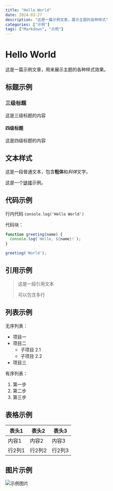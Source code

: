 ```yaml
---
title: "Hello World"
date: 2024-03-27
description: "这是一篇示例文章，展示主题的各种样式"
categories: ["示例"]
tags: ["Markdown", "示例"]
---
```


# Hello World

这是一篇示例文章，用来展示主题的各种样式效果。

## 标题示例

### 三级标题
这是三级标题的内容

#### 四级标题
这是四级标题的内容

## 文本样式

这是一段普通文本，包含**粗体**和*斜体*文字。

这是一个[链接](#)示例。

## 代码示例

行内代码 `console.log('Hello World')`

代码块：

```javascript
function greeting(name) {
  console.log(`Hello, ${name}!`);
}

greeting('World');
```

## 引用示例

> 这是一段引用文本
> 
> 可以包含多行

## 列表示例

无序列表：

- 项目一
- 项目二
  - 子项目 2.1
  - 子项目 2.2
- 项目三

有序列表：

1. 第一步
2. 第二步
3. 第三步

## 表格示例

| 表头1 | 表头2 | 表头3 |
|-------|-------|-------|
| 内容1 | 内容2 | 内容3 |
| 行2列1 | 行2列2 | 行2列3 |

## 图片示例

![示例图片](https://picsum.photos/800/400) 